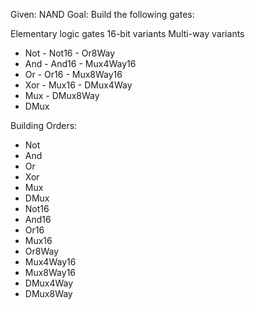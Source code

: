 Given: NAND
Goal: Build the following gates:

Elementary logic gates      16-bit variants         Multi-way variants
- Not                       - Not16                 - Or8Way
- And                       - And16                 - Mux4Way16
- Or                        - Or16                  - Mux8Way16
- Xor                       - Mux16                 - DMux4Way
- Mux                                               - DMux8Way
- DMux

Building Orders:
+ Not
+ And
+ Or
+ Xor
+ Mux
+ DMux
+ Not16
+ And16
+ Or16
+ Mux16
+ Or8Way
+ Mux4Way16
+ Mux8Way16
+ DMux4Way
+ DMux8Way
